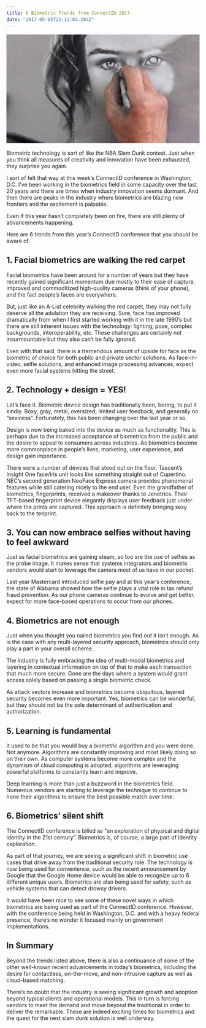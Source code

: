 ```yaml
---
title: 6 Biometric Trends from ConnectID 2017
date: "2017-05-05T22:12:03.284Z"
---
```


![biometric-trends](./biometric-trends-connectid.jpeg)

Biometric technology is sort of like the NBA Slam Dunk contest. Just when you think all measures of creativity and innovation have been exhausted, they surprise you again.

I sort of felt that way at this week’s ConnectID conference in Washington, D.C. I’ve been working in the biometrics field in some capacity over the last 20 years and there are times when industry innovation seems dormant. And then there are peaks in the industry where biometrics are blazing new frontiers and the excitement is palpable.

Even if this year hasn’t completely been on fire, there are still plenty of advancements happening.

Here are 6 trends from this year’s ConnectID conference that you should be aware of.

## 1. Facial biometrics are walking the red carpet

Facial biometrics have been around for a number of years but they have recently gained significant momentum due mostly to their ease of capture, improved and commoditized high-quality cameras (think of your phone), and the fact people’s faces are everywhere.

But, just like an A-List celebrity walking the red carpet, they may not fully deserve all the adulation they are receiving. Sure, face has improved dramatically from when I first started working with it in the late 1990’s but there are still inherent issues with the technology: lighting, pose, complex backgrounds, interoperability, etc. These challenges are certainly not insurmountable but they also can’t be fully ignored.

Even with that said, there is a tremendous amount of upside for face as the biometric of choice for both public and private sector solutions. As face-in-video, selfie solutions, and enhanced image processing advances, expect even more facial systems hitting the street.

## 2. Technology + design = YES!

Let’s face it. Biometric device design has traditionally been, boring, to put it kindly. Boxy, gray, metal, oversized, limited user feedback, and generally no “sexiness”. Fortunately, this has been changing over the last year or so.

Design is now being baked into the device as much as functionality. This is perhaps due to the increased acceptance of biometrics from the public and the desire to appeal to consumers across industries. As biometrics become more commonplace in people’s lives, marketing, user experience, and design gain importance.

There were a number of devices that stood out on the floor. Tascent’s Insight One face/iris unit looks like something straight out of Cupertino. NEC’s second generation NeoFace Express camera provides phenomenal features while still catering nicely to the end user. Even the grandfather of biometrics, fingerprints, received a makeover thanks to Jenetrics. Their TFT-based fingerprint device elegantly displays user feedback just under where the prints are captured. This approach is definitely bringing sexy back to the tenprint.

## 3. You can now embrace selfies without having to feel awkward

Just as facial biometrics are gaining steam, so too are the use of selfies as the probe image. It makes sense that systems integrators and biometric vendors would start to leverage the camera most of us have in our pocket.

Last year Mastercard introduced selfie pay and at this year’s conference, the state of Alabama showed how the selfie plays a vital role in tax refund fraud prevention. As our phone cameras continue to evolve and get better, expect for more face-based operations to occur from our phones.

## 4. Biometrics are not enough

Just when you thought you nailed biometrics you find out it isn’t enough. As is the case with any multi-layered security approach, biometrics should only play a part in your overall scheme.

The industry is fully embracing the idea of multi-modal biometrics and layering in contextual information on top of that to make each transaction that much more secure. Gone are the days where a system would grant access solely based on passing a single biometric check.

As attack vectors increase and biometrics become ubiquitous, layered security becomes even more important. Yes, biometrics can be wonderful, but they should not be the sole determinant of authentication and authorization.

## 5. Learning is fundamental

It used to be that you would buy a biometric algorithm and you were done. Not anymore. Algorithms are constantly improving and most likely doing so on their own. As computer systems become more complex and the dynamism of cloud computing is adopted, algorithms are leveraging powerful platforms to constantly learn and improve.

Deep learning is more than just a buzzword in the biometrics field. Numerous vendors are starting to leverage the technique to continue to hone their algorithms to ensure the best possible match over time.

## 6. Biometrics’ silent shift

The ConnectID conference is billed as “an exploration of physical and digital identity in the 21st century”. Biometrics is, of course, a large part of identity exploration.

As part of that journey, we are seeing a significant shift in biometric use cases that drive away from the traditional security role. The technology is now being used for convenience, such as the recent announcement by Google that the Google Home device would be able to recognize up to 6 different unique users. Biometrics are also being used for safety, such as vehicle systems that can detect drowsy drivers.

It would have been nice to see some of these novel ways in which biometrics are being used as part of the ConnectID conference. However, with the conference being held in Washington, D.C. and with a heavy federal presence, there’s no wonder it focused mainly on government implementations.

## In Summary

Beyond the trends listed above, there is also a continuance of some of the other well-known recent advancements in today’s biometrics, including the desire for contactless, on-the-move, and non-intrusive capture as well as cloud-based matching.

There’s no doubt that the industry is seeing significant growth and adoption beyond typical clients and operational models. This in turn is forcing vendors to meet the demand and move beyond the traditional in order to deliver the remarkable. These are indeed exciting times for biometrics and the quest for the next slam dunk solution is well underway.

